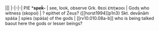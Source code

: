 |||
|-|-|-|
PIE ***speḱ-**[](https://en.wiktionary.org/wiki/Reconstruction:Proto-Indo-European/spe%E1%B8%B1-#cite_note-1) | see, look, observe
Grk. θεοὶ ἐπήϰοοι | Gods who witness (skopoi) | ? epithet of Zeus? {[[horst1994]]p1n3} 
Skt. devā́nāṁ spáśa | spies (spáśa) of the gods | [[rv10.010.08a-b]] who is being talked baout here the gods or lesser beings?